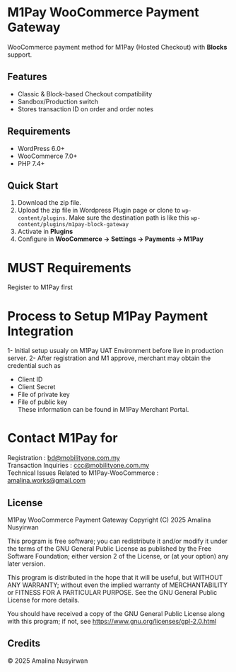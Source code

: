 # M1Pay WooCommerce Payment Gateway

WooCommerce payment method for M1Pay (Hosted Checkout) with **Blocks** support.

## Features
- Classic & Block-based Checkout compatibility  
- Sandbox/Production switch  
- Stores transaction ID on order and order notes

## Requirements
- WordPress 6.0+  
- WooCommerce 7.0+  
- PHP 7.4+

## Quick Start
1. Download the zip file.
2. Upload the zip file in Wordpress Plugin page or clone to `wp-content/plugins`. Make sure the destination path is like this `wp-content/plugins/m1pay-block-gateway`
3. Activate in **Plugins**
4. Configure in **WooCommerce → Settings → Payments → M1Pay**

# MUST Requirements
Register to M1Pay first  

# Process to Setup M1Pay Payment Integration
1- Initial setup usualy on M1Pay UAT Environment before live in production server.
2- After registration and M1 approve, merchant may obtain the credential such as  
   - Client ID  
   - Client Secret  
   - File of private key  
   - File of public key  
   These information can be found in M1Pay Merchant Portal.

# Contact M1Pay for
Registration : bd@mobilityone.com.my  
Transaction Inquiries : ccc@mobilityone.com.my  
Technical Issues Related to M1Pay-WooCommerce : amalina.works@gmail.com

## License
M1Pay WooCommerce Payment Gateway
Copyright (C) 2025 Amalina Nusyirwan

This program is free software; you can redistribute it and/or modify
it under the terms of the GNU General Public License as published by
the Free Software Foundation; either version 2 of the License, or
(at your option) any later version.

This program is distributed in the hope that it will be useful,
but WITHOUT ANY WARRANTY; without even the implied warranty of
MERCHANTABILITY or FITNESS FOR A PARTICULAR PURPOSE. See the
GNU General Public License for more details.

You should have received a copy of the GNU General Public License
along with this program; if not, see https://www.gnu.org/licenses/gpl-2.0.html


## Credits
© 2025 Amalina Nusyirwan

